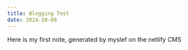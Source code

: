 ```yaml
---
title: Blogging Test
date: 2024-10-09
---
```

H﻿ere is my first note, generated by myslef on the netlify CMS